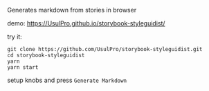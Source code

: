 Generates markdown from stories in browser

demo: https://UsulPro.github.io/storybook-styleguidist/

try it:

```
git clone https://github.com/UsulPro/storybook-styleguidist.git
cd storybook-styleguidist
yarn
yarn start
```

setup knobs and press `Generate Markdown`
